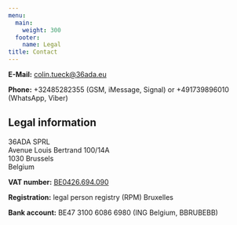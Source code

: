 ```yaml
---
menu:
  main:
    weight: 300
  footer:
    name: Legal
title: Contact
---
```


**E-Mail:** [colin.tueck@36ada.eu](mailto:colin.tueck@36ada.eu)

**Phone:** +32485282355 (GSM, iMessage, Signal) or +491739896010 (WhatsApp, Viber)

## Legal information

36ADA SPRL \
Avenue Louis Bertrand 100/14A \
1030 Brussels \
Belgium

**VAT number:** [BE0426.694.090](https://kbopub.economie.fgov.be/kbopub/zoeknummerform.html?nummer=0426694090&actionLu=Search)

**Registration:** legal person registry (RPM) Bruxelles

**Bank account:** BE47 3100 6086 6980 (ING Belgium, BBRUBEBB)

